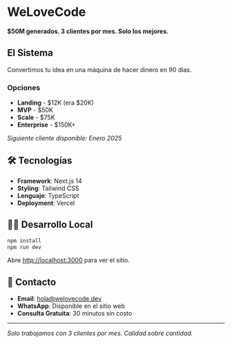 # WeLoveCode

**$50M generados. 3 clientes por mes. Solo los mejores.**

## El Sistema

Convertimos tu idea en una máquina de hacer dinero en 90 días.

### Opciones

- **Landing** - $12K (era $20K)
- **MVP** - $50K  
- **Scale** - $75K
- **Enterprise** - $150K+

*Siguiente cliente disponible: Enero 2025*

## 🛠️ Tecnologías

- **Framework**: Next.js 14
- **Styling**: Tailwind CSS
- **Lenguaje**: TypeScript
- **Deployment**: Vercel

## 🏃‍♂️ Desarrollo Local

```bash
npm install
npm run dev
```

Abre [http://localhost:3000](http://localhost:3000) para ver el sitio.

## 📧 Contacto

- **Email**: hola@welovecode.dev
- **WhatsApp**: Disponible en el sitio web
- **Consulta Gratuita**: 30 minutos sin costo

---

*Solo trabajamos con 3 clientes por mes. Calidad sobre cantidad.*
